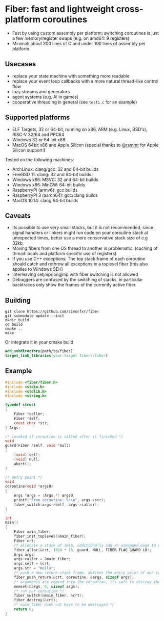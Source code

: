 # Fiber: fast and lightweight cross-platform coroutines

- Fast by using custom assembly per platform: switching coroutines is just a few memory/register swaps (e.g. on amd64: 9 registers)
- Minimal: about 300 lines of C and under 100 lines of assembly per platform

## Usecases

- replace your state machine with something more readable
- replace your event loop callbacks with a more natural thread-like control flow
- lazy streams and generators
- agent systems (e.g. AI in games)
- cooperative threading in general (see `test1.c` for an example)

## Supported platforms

- ELF Targets, 32 or 64-bit, running on x86, ARM (e.g. Linux, BSD's), RISC-V 32/64 and PPC64
- Windows 32 or 64-bit x86
- MacOS 64bit x86 and Apple Silicon (special thanks to [@rsmmr](https://github.com/rsmmr) for Apple Silicon support!)

Tested on the following machines:

- ArchLinux: clang/gcc: 32 and 64-bit builds
- FreeBSD 11: clang: 32 and 64-bit builds
- Windows x86: MSVC: 32 and 64-bit builds
- Windows x86: MinGW: 64-bit builds
- RaspberryPI (armv6): gcc builds
- RaspberryPI 3 (aarch64): gcc/clang builds
- MacOS 10.14: clang 64-bit builds

## Caveats

- Its possible to use very small stacks, but it is not recommended, since signal handlers or linkers might run code on your coroutine stack at unexpected times, better use a more conservative stack size of e.g 32kb.
- Moving fibers from one OS thread to another is problematic: (caching of thread locals and platform specific use of registers)
- If you use C++ exceptions: The top stack frame of each coroutine should catch and rethrow all exceptions in a toplevel fiber (this also applies to Windows SEH)
- Interleaving setjmp/longjmp with fiber switching is not allowed
- Debuggers are confused by the switching of stacks, in particular backtraces only show the frames of the currently active fiber.

## Building

```shell
git clone https://github.com/simonfxr/fiber
git submodule update --init
mkdir build
cd build
cmake ..
make
```

Or integrate it in your cmake build

```cmake
add_subdirectory(path/to/fiber)
target_link_libraries(your-target fiber::fiber)
```

## Example

```c
#include <fiber/fiber.h>
#include <stdio.h>
#include <stdlib.h>
#include <string.h>

typedef struct
{
    Fiber *caller;
    Fiber *self;
    const char *str;
} Args;

/* invoked if coroutine is called after it finished */
void
guard(Fiber *self, void *null)
{
    (void) self;
    (void) null;
    abort();
}

/* entry point */
void
coroutine(void *args0)
{
    Args *args = (Args *) args0;
    printf("From coroutine: %s\n", args->str);
    fiber_switch(args->self, args->caller);
}

int
main()
{
    Fiber main_fiber;
    fiber_init_toplevel(&main_fiber);
    Fiber crt;
    /* allocate a stack of 16kb, additionally add an unmapped page to detect overflows */
    fiber_alloc(&crt, 1024 * 16, guard, NULL, FIBER_FLAG_GUARD_LO);
    Args args;
    args.caller = &main_fiber;
    args.self = &crt;
    args.str = "Hello";
    /* push a new return stack frame, defines the entry point of our coroutine */
    fiber_push_return(&crt, coroutine, &args, sizeof args);
    /* arguments are copied into the coroutine, its safe to destroy them here */
    memset(&args, 0, sizeof args);
    /* run our coroutine */
    fiber_switch(&main_fiber, &crt);
    fiber_destroy(&crt);
    /* main_fiber does not have to be destroyed */
    return 0;
}
```
